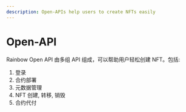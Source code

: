 ```yaml
---
description: Open-APIs help users to create NFTs easily
---
```


# Open-API

Rainbow Open API 由多组 API 组成，可以帮助用户轻松创建 NFT。包括:

1. 登录
2. 合约部署
3. 元数据管理
4. NFT 创建, 转移, 销毁
5. 合约代付